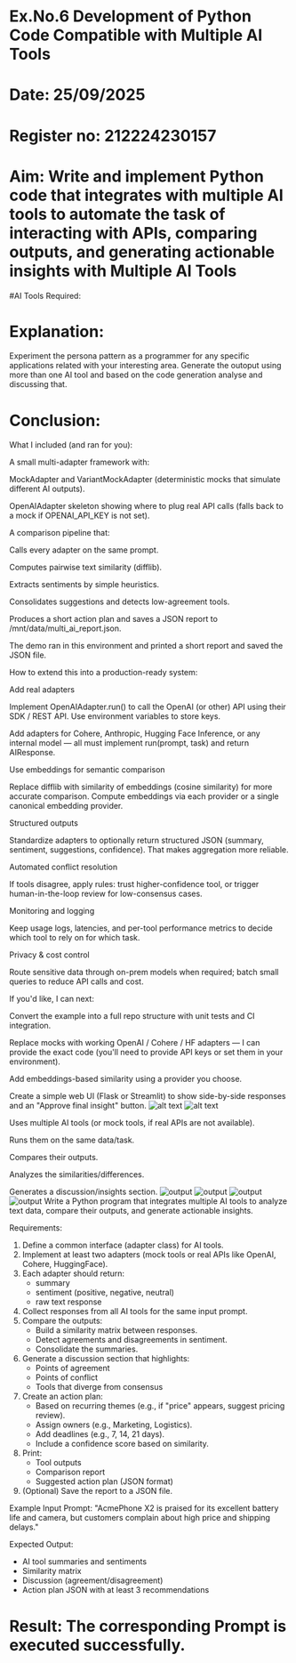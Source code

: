 # Ex.No.6 Development of Python Code Compatible with Multiple AI Tools

# Date: 25/09/2025
# Register no: 212224230157
# Aim: Write and implement Python code that integrates with multiple AI tools to automate the task of interacting with APIs, comparing outputs, and generating actionable insights with Multiple AI Tools

#AI Tools Required:

# Explanation:
Experiment the persona pattern as a programmer for any specific applications related with your interesting area. 
Generate the outoput using more than one AI tool and based on the code generation analyse and discussing that. 

# Conclusion:

What I included (and ran for you):

A small multi-adapter framework with:

MockAdapter and VariantMockAdapter (deterministic mocks that simulate different AI outputs).

OpenAIAdapter skeleton showing where to plug real API calls (falls back to a mock if OPENAI_API_KEY is not set).

A comparison pipeline that:

Calls every adapter on the same prompt.

Computes pairwise text similarity (difflib).

Extracts sentiments by simple heuristics.

Consolidates suggestions and detects low-agreement tools.

Produces a short action plan and saves a JSON report to /mnt/data/multi_ai_report.json.

The demo ran in this environment and printed a short report and saved the JSON file.

How to extend this into a production-ready system:

Add real adapters

Implement OpenAIAdapter.run() to call the OpenAI (or other) API using their SDK / REST API. Use environment variables to store keys.

Add adapters for Cohere, Anthropic, Hugging Face Inference, or any internal model — all must implement run(prompt, task) and return AIResponse.

Use embeddings for semantic comparison

Replace difflib with similarity of embeddings (cosine similarity) for more accurate comparison. Compute embeddings via each provider or a single canonical embedding provider.

Structured outputs

Standardize adapters to optionally return structured JSON (summary, sentiment, suggestions, confidence). That makes aggregation more reliable.

Automated conflict resolution

If tools disagree, apply rules: trust higher-confidence tool, or trigger human-in-the-loop review for low-consensus cases.

Monitoring and logging

Keep usage logs, latencies, and per-tool performance metrics to decide which tool to rely on for which task.

Privacy & cost control

Route sensitive data through on-prem models when required; batch small queries to reduce API calls and cost.

If you'd like, I can next:

Convert the example into a full repo structure with unit tests and CI integration.

Replace mocks with working OpenAI / Cohere / HF adapters — I can provide the exact code (you'll need to provide API keys or set them in your environment).

Add embeddings-based similarity using a provider you choose.

Create a simple web UI (Flask or Streamlit) to show side-by-side responses and an "Approve final insight" button.
![alt text](image.png)
![alt text](image-1.png)

Uses multiple AI tools (or mock tools, if real APIs are not available).

Runs them on the same data/task.

Compares their outputs.

Analyzes the similarities/differences.

Generates a discussion/insights section.
![output](image-6.png)
![output](image-7.png)
![output](image-8.png)
![output](image-9.png)
Write a Python program that integrates multiple AI tools to analyze text data, compare their outputs, and generate actionable insights.

Requirements:
1. Define a common interface (adapter class) for AI tools.
2. Implement at least two adapters (mock tools or real APIs like OpenAI, Cohere, HuggingFace).
3. Each adapter should return:
   - summary
   - sentiment (positive, negative, neutral)
   - raw text response
4. Collect responses from all AI tools for the same input prompt.
5. Compare the outputs:
   - Build a similarity matrix between responses.
   - Detect agreements and disagreements in sentiment.
   - Consolidate the summaries.
6. Generate a discussion section that highlights:
   - Points of agreement
   - Points of conflict
   - Tools that diverge from consensus
7. Create an action plan:
   - Based on recurring themes (e.g., if "price" appears, suggest pricing review).
   - Assign owners (e.g., Marketing, Logistics).
   - Add deadlines (e.g., 7, 14, 21 days).
   - Include a confidence score based on similarity.
8. Print:
   - Tool outputs
   - Comparison report
   - Suggested action plan (JSON format)
9. (Optional) Save the report to a JSON file.

Example Input Prompt:
"AcmePhone X2 is praised for its excellent battery life and camera, but customers complain about high price and shipping delays."

Expected Output:
- AI tool summaries and sentiments
- Similarity matrix
- Discussion (agreement/disagreement)
- Action plan JSON with at least 3 recommendations

# Result: The corresponding Prompt is executed successfully.
